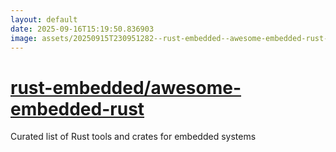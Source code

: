 ```yaml
---
layout: default
date: 2025-09-16T15:19:50.836903
image: assets/20250915T230951282--rust-embedded--awesome-embedded-rust--20250915T231935488--cropped.png
---
```


# [rust-embedded/awesome-embedded-rust](https://github.com/rust-embedded/awesome-embedded-rust)

Curated list of Rust tools and crates for embedded systems
